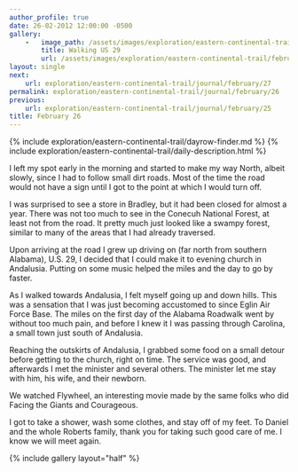 ```yaml
---
author_profile: true
date: 26-02-2012 12:00:00 -0500
gallery:
    -   image_path: /assets/images/exploration/eastern-continental-trail/february/small/26-1.jpg
        title: Walking US 29
        url: /assets/images/exploration/eastern-continental-trail/february/large/26-1.jpg
layout: single
next:
    url: exploration/eastern-continental-trail/journal/february/27
permalink: exploration/eastern-continental-trail/journal/february/26
previous:
    url: exploration/eastern-continental-trail/journal/february/25
title: February 26
---
```

{% include exploration/eastern-continental-trail/dayrow-finder.md %}
{% include exploration/eastern-continental-trail/daily-description.html %}

I left my spot early in the morning and started to make my way North, albeit slowly, since I had to follow small dirt roads. Most of the time the road would not have a sign until I got to the point at which I would turn off.

I was surprised to see a store in Bradley, but it had been closed for almost a year. There was not too much to see in the Conecuh National Forest, at least not from the road. It pretty much just looked like a swampy forest, similar to many of the areas that I had already traversed.

Upon arriving at the road I grew up driving on (far north from southern Alabama), U.S. 29, I decided that I could make it to evening church in Andalusia. Putting on some music helped the miles and the day to go by faster.

As I walked towards Andalusia, I felt myself going up and down hills. This was a sensation that I was just becoming accustomed to since Eglin Air Force Base. The miles on the first day of the Alabama Roadwalk went by without too much pain, and before I knew it I was passing through Carolina, a small town just south of Andalusia.

Reaching the outskirts of Andalusia, I grabbed some food on a small detour before getting to the church, right on time. The service was good, and afterwards I met the minister and several others. The minister let me stay with him, his wife, and their newborn.

We watched Flywheel, an interesting movie made by the same folks who did Facing the Giants and Courageous.

I got to take a shower, wash some clothes, and stay off of my feet. To Daniel and the whole Roberts family, thank you for taking such good care of me. I know we will meet again.

{% include gallery layout="half" %}
